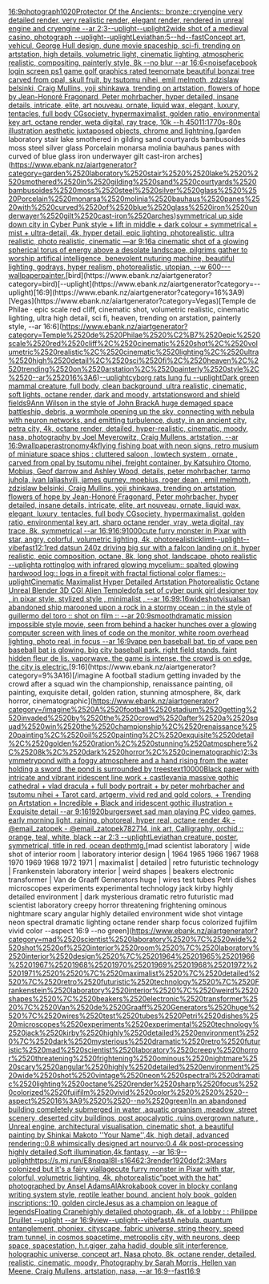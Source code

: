 [16:9](https://www.ebank.nz/aiartgenerator?category=16%3A9)[photograph](https://www.ebank.nz/aiartgenerator?category=photograph)[1020](https://www.ebank.nz/aiartgenerator?category=1020)[Protector Of the Ancients:: bronze::cryengine very detailed render, very realistic render, elegant render, rendered in unreal engine and cryengine --ar 2:3](https://www.ebank.nz/aiartgenerator?category=Protector%2520Of%2520the%2520Ancients%3A%3A%2520bronze%3A%3Acryengine%2520very%2520detailed%2520render%2C%2520very%2520realistic%2520render%2C%2520elegant%2520render%2C%2520rendered%2520in%2520unreal%2520engine%2520and%2520cryengine%2520--ar%25202%3A3)[--uplight](https://www.ebank.nz/aiartgenerator?category=--uplight)[--uplight](https://www.ebank.nz/aiartgenerator?category=--uplight)[2](https://www.ebank.nz/aiartgenerator?category=2)[wide shot of a medieval casino, photograph --uplight](https://www.ebank.nz/aiartgenerator?category=wide%2520shot%2520of%2520a%2520medieval%2520casino%2C%2520photograph%2520--uplight)[--uplight](https://www.ebank.nz/aiartgenerator?category=--uplight)[Leviathan:5](https://www.ebank.nz/aiartgenerator?category=Leviathan%3A5)[--hd](https://www.ebank.nz/aiartgenerator?category=--hd)[--fast](https://www.ebank.nz/aiartgenerator?category=--fast)[Concept art, vehicul, George Hull design, dune movie spaceship, sci-fi,  trending on artstation, high details, volumetric light, cinematic lighting, atmospheric realistic, compositing, painterly style, 8k --no blur --ar 16:6](https://www.ebank.nz/aiartgenerator?category=Concept%2520art%2C%2520vehicul%2C%2520George%2520Hull%2520design%2C%2520dune%2520movie%2520spaceship%2C%2520sci-fi%2C%2520%2520trending%2520on%2520artstation%2C%2520high%2520details%2C%2520volumetric%2520light%2C%2520cinematic%2520lighting%2C%2520atmospheric%2520realistic%2C%2520compositing%2C%2520painterly%2520style%2C%25208k%2520--no%2520blur%2520--ar%252016%3A6)[<noise](https://www.ebank.nz/aiartgenerator?category=%3Cnoise)[facebook login screen ps1 game golf graphics rated teen](https://www.ebank.nz/aiartgenerator?category=facebook%2520login%2520screen%2520ps1%2520game%2520golf%2520graphics%2520rated%2520teen)[ornate beautiful bonzai tree carved from opal, skull fruit, by tsutomu nihei,  emil melmoth, zdzislaw belsinki, Craig Mullins, yoji shinkawa, trending on artstation, flowers of hope by Jean-Honoré Fragonard, Peter mohrbacher, hyper detailed, insane details, intricate, elite, art nouveau, ornate, liquid wax, elegant, luxury, tentacles, full body CGsociety, hypermaximalist, golden ratio, environmental key art, octane render, weta digital, ray trace, 10k  --h 450](https://www.ebank.nz/aiartgenerator?category=ornate%2520beautiful%2520bonzai%2520tree%2520carved%2520from%2520opal%2C%2520skull%2520fruit%2C%2520by%2520tsutomu%2520nihei%2C%2520%2520emil%2520melmoth%2C%2520zdzislaw%2520belsinki%2C%2520Craig%2520Mullins%2C%2520yoji%2520shinkawa%2C%2520trending%2520on%2520artstation%2C%2520flowers%2520of%2520hope%2520by%2520Jean-Honor%C3%A9%2520Fragonard%2C%2520Peter%2520mohrbacher%2C%2520hyper%2520detailed%2C%2520insane%2520details%2C%2520intricate%2C%2520elite%2C%2520art%2520nouveau%2C%2520ornate%2C%2520liquid%2520wax%2C%2520elegant%2C%2520luxury%2C%2520tentacles%2C%2520full%2520body%2520CGsociety%2C%2520hypermaximalist%2C%2520golden%2520ratio%2C%2520environmental%2520key%2520art%2C%2520octane%2520render%2C%2520weta%2520digital%2C%2520ray%2520trace%2C%252010k%2520%2520--h%2520450)[11:17](https://www.ebank.nz/aiartgenerator?category=11%3A17)[70s-80s illustration aesthetic  juxtaposed objects, chrome and lightning.](https://www.ebank.nz/aiartgenerator?category=70s-80s%2520illustration%2520aesthetic%2520%2520juxtaposed%2520objects%2C%2520chrome%2520and%2520lightning.)[garden laboratory stair  lake  smothered in gilding sand courtyards bambusoides moss steel silver glass  Porcelain monarsa molinia bauhaus panes with curved of blue glass iron underwayer gilt cast-iron arches](https://www.ebank.nz/aiartgenerator?category=garden%2520laboratory%2520stair%2520%2520lake%2520%2520smothered%2520in%2520gilding%2520sand%2520courtyards%2520bambusoides%2520moss%2520steel%2520silver%2520glass%2520%2520Porcelain%2520monarsa%2520molinia%2520bauhaus%2520panes%2520with%2520curved%2520of%2520blue%2520glass%2520iron%2520underwayer%2520gilt%2520cast-iron%2520arches)[symmetrical up side down city in Cyber Punk style + lift in middle + dark colour + symmetrical + mist + ultra-detail, 4k, hyper detail, epic lighting, photorealistic, ultra realistic, photo realistic, cinematic —ar 9:16](https://www.ebank.nz/aiartgenerator?category=symmetrical%2520up%2520side%2520down%2520city%2520in%2520Cyber%2520Punk%2520style%2520%2B%2520lift%2520in%2520middle%2520%2B%2520dark%2520colour%2520%2B%2520symmetrical%2520%2B%2520mist%2520%2B%2520ultra-detail%2C%25204k%2C%2520hyper%2520detail%2C%2520epic%2520lighting%2C%2520photorealistic%2C%2520ultra%2520realistic%2C%2520photo%2520realistic%2C%2520cinematic%2520%E2%80%94ar%25209%3A16)[a cinematic shot of a glowing spherical torus of energy above a desolate landscape, pilgrims gather to worship artifical intelligence, benevolent nuturing machine, beautiful lighting, godrays, hyper realism, photorealistic, utopian, --w 600](https://www.ebank.nz/aiartgenerator?category=a%2520cinematic%2520shot%2520of%2520a%2520glowing%2520spherical%2520torus%2520of%2520energy%2520above%2520a%2520desolate%2520landscape%2C%2520pilgrims%2520gather%2520to%2520worship%2520artifical%2520intelligence%2C%2520benevolent%2520nuturing%2520machine%2C%2520beautiful%2520lighting%2C%2520godrays%2C%2520hyper%2520realism%2C%2520photorealistic%2C%2520utopian%2C%2520--w%2520600)[-](https://www.ebank.nz/aiartgenerator?category=-)[--wallpaper](https://www.ebank.nz/aiartgenerator?category=--wallpaper)[painter.](https://www.ebank.nz/aiartgenerator?category=painter.)[bird](https://www.ebank.nz/aiartgenerator?category=bird)[--uplight](https://www.ebank.nz/aiartgenerator?category=--uplight)[16:9](https://www.ebank.nz/aiartgenerator?category=16%3A9)[Vegas](https://www.ebank.nz/aiartgenerator?category=Vegas)[Temple de Philae · epic scale red cliff, cinematic shot, volumetric realistic, cinematic lighting, ultra high detail, sci fi, heaven, trending on arstation, painterly style, --ar 16:6](https://www.ebank.nz/aiartgenerator?category=Temple%2520de%2520Philae%2520%C2%B7%2520epic%2520scale%2520red%2520cliff%2C%2520cinematic%2520shot%2C%2520volumetric%2520realistic%2C%2520cinematic%2520lighting%2C%2520ultra%2520high%2520detail%2C%2520sci%2520fi%2C%2520heaven%2C%2520trending%2520on%2520arstation%2C%2520painterly%2520style%2C%2520--ar%252016%3A6)[--uplight](https://www.ebank.nz/aiartgenerator?category=--uplight)[cyborg rats lung fu --uplight](https://www.ebank.nz/aiartgenerator?category=cyborg%2520rats%2520lung%2520fu%2520--uplight)[Dark green mammal creature, full body, clean background, ultra realistic, cinematic, soft lights, octane render, dark and moody, artstation](https://www.ebank.nz/aiartgenerator?category=Dark%2520green%2520mammal%2520creature%2C%2520full%2520body%2C%2520clean%2520background%2C%2520ultra%2520realistic%2C%2520cinematic%2C%2520soft%2520lights%2C%2520octane%2520render%2C%2520dark%2520and%2520moody%2C%2520artstation)[sword and shield fields](https://www.ebank.nz/aiartgenerator?category=sword%2520and%2520shield%2520fields)[9](https://www.ebank.nz/aiartgenerator?category=9)[Ann Wilson in the style of John Brack](https://www.ebank.nz/aiartgenerator?category=Ann%2520Wilson%2520in%2520the%2520style%2520of%2520John%2520Brack)[A huge demaged space battleship, debris, a wormhole opening up the sky, connecting with nebula with neuron networks, and emitting turbulence, dusty, in an ancient city, petra city, 4k, octane render, detailed, hyper-realistic, cinematic, moody, nasa, photography by Joel Meyerowitz, Craig Mullens, artstation, --ar 16:9](https://www.ebank.nz/aiartgenerator?category=A%2520huge%2520demaged%2520space%2520battleship%2C%2520debris%2C%2520a%2520wormhole%2520opening%2520up%2520the%2520sky%2C%2520connecting%2520with%2520nebula%2520with%2520neuron%2520networks%2C%2520and%2520emitting%2520turbulence%2C%2520dusty%2C%2520in%2520an%2520ancient%2520city%2C%2520petra%2520city%2C%25204k%2C%2520octane%2520render%2C%2520detailed%2C%2520hyper-realistic%2C%2520cinematic%2C%2520moody%2C%2520nasa%2C%2520photography%2520by%2520Joel%2520Meyerowitz%2C%2520Craig%2520Mullens%2C%2520artstation%2C%2520--ar%252016%3A9)[wallpaper](https://www.ebank.nz/aiartgenerator?category=wallpaper)[astronomy](https://www.ebank.nz/aiartgenerator?category=astronomy)[4k](https://www.ebank.nz/aiartgenerator?category=4k)[flying fishing boat with neon signs, retro musium of miniature space ships : cluttered saloon , lowtech system , ornate , carved from opal by tsutomu nihei, freight container, by Katsuhiro Otomo, Mobius, Geof darrow and Ashley Wood, details, peter mohrbacher, tarmo juhola, ivan laliashvili, james gurney, moebius, roger dean , emil melmoth, zdzislaw belsinki, Craig Mullins, yoji shinkawa, trending on artstation, flowers of hope by Jean-Honoré Fragonard, Peter mohrbacher, hyper detailed, insane details, intricate, elite, art nouveau, ornate, liquid wax, elegant, luxury, tentacles, full body CGsociety, hypermaximalist, golden ratio, environmental key art, sharp octane render, vray ,weta digital, ray trace, 8k, symmetrical --ar 16:9](https://www.ebank.nz/aiartgenerator?category=flying%2520fishing%2520boat%2520with%2520neon%2520signs%2C%2520retro%2520musium%2520of%2520miniature%2520space%2520ships%2520%3A%2520cluttered%2520saloon%2520%2C%2520lowtech%2520system%2520%2C%2520ornate%2520%2C%2520carved%2520from%2520opal%2520by%2520tsutomu%2520nihei%2C%2520freight%2520container%2C%2520by%2520Katsuhiro%2520Otomo%2C%2520Mobius%2C%2520Geof%2520darrow%2520and%2520Ashley%2520Wood%2C%2520details%2C%2520peter%2520mohrbacher%2C%2520tarmo%2520juhola%2C%2520ivan%2520laliashvili%2C%2520james%2520gurney%2C%2520moebius%2C%2520roger%2520dean%2520%2C%2520emil%2520melmoth%2C%2520zdzislaw%2520belsinki%2C%2520Craig%2520Mullins%2C%2520yoji%2520shinkawa%2C%2520trending%2520on%2520artstation%2C%2520flowers%2520of%2520hope%2520by%2520Jean-Honor%C3%A9%2520Fragonard%2C%2520Peter%2520mohrbacher%2C%2520hyper%2520detailed%2C%2520insane%2520details%2C%2520intricate%2C%2520elite%2C%2520art%2520nouveau%2C%2520ornate%2C%2520liquid%2520wax%2C%2520elegant%2C%2520luxury%2C%2520tentacles%2C%2520full%2520body%2520CGsociety%2C%2520hypermaximalist%2C%2520golden%2520ratio%2C%2520environmental%2520key%2520art%2C%2520sharp%2520octane%2520render%2C%2520vray%2520%2Cweta%2520digital%2C%2520ray%2520trace%2C%25208k%2C%2520symmetrical%2520--ar%252016%3A9)[16:9](https://www.ebank.nz/aiartgenerator?category=16%3A9)[1000](https://www.ebank.nz/aiartgenerator?category=1000)[cute furry monster in Pixar with star, angry, colorful, volumetric lighting, 4k, photorealistic](https://www.ebank.nz/aiartgenerator?category=cute%2520furry%2520monster%2520in%2520Pixar%2520with%2520star%2C%2520angry%2C%2520colorful%2C%2520volumetric%2520lighting%2C%25204k%2C%2520photorealistic)[klimt](https://www.ebank.nz/aiartgenerator?category=klimt)[--uplight](https://www.ebank.nz/aiartgenerator?category=--uplight)[--vibefast](https://www.ebank.nz/aiartgenerator?category=--vibefast)[1](https://www.ebank.nz/aiartgenerator?category=1)[2:1](https://www.ebank.nz/aiartgenerator?category=2%3A1)[red datsun 240z driving big sur with a falcon landing on it, hyper realistic, epic composition, octane, 8k, long shot, landscape, photo realistic --uplight](https://www.ebank.nz/aiartgenerator?category=red%2520datsun%2520240z%2520driving%2520big%2520sur%2520with%2520a%2520falcon%2520landing%2520on%2520it%2C%2520hyper%2520realistic%2C%2520epic%2520composition%2C%2520octane%2C%25208k%2C%2520long%2520shot%2C%2520landscape%2C%2520photo%2520realistic%2520--uplight)[a rottinglog with infrared glowing mycelium:: spalted glowing hardwood log:: logs in a firepit with fractal fictional color flames::](https://www.ebank.nz/aiartgenerator?category=a%2520rottinglog%2520with%2520infrared%2520glowing%2520mycelium%3A%3A%2520spalted%2520glowing%2520hardwood%2520log%3A%3A%2520logs%2520in%2520a%2520firepit%2520with%2520fractal%2520fictional%2520color%2520flames%3A%3A)[-](https://www.ebank.nz/aiartgenerator?category=-)[uplight](https://www.ebank.nz/aiartgenerator?category=uplight)[Cinematic Maximalist Hyper Detailed Artstation Photorealistic Octane Unreal Blender 3D CGI Alien Temple](https://www.ebank.nz/aiartgenerator?category=Cinematic%2520Maximalist%2520Hyper%2520Detailed%2520Artstation%2520Photorealistic%2520Octane%2520Unreal%2520Blender%25203D%2520CGI%2520Alien%2520Temple)[dof](https://www.ebank.nz/aiartgenerator?category=dof)[a set of cyber punk  girl designer toy , in pixar style, stylized style , minimalist , --ar 16:9](https://www.ebank.nz/aiartgenerator?category=a%2520set%2520of%2520cyber%2520punk%2520%2520girl%2520designer%2520toy%2520%2C%2520in%2520pixar%2520style%2C%2520stylized%2520style%2520%2C%2520minimalist%2520%2C%2520--ar%252016%3A9)[9:16](https://www.ebank.nz/aiartgenerator?category=9%3A16)[wideshot](https://www.ebank.nz/aiartgenerator?category=wideshot)[visuals](https://www.ebank.nz/aiartgenerator?category=visuals)[an abandoned ship marooned upon a rock in a stormy ocean :: in the style of guillermo del toro :: shot on film :: --ar 20:9](https://www.ebank.nz/aiartgenerator?category=an%2520abandoned%2520ship%2520marooned%2520upon%2520a%2520rock%2520in%2520a%2520stormy%2520ocean%2520%3A%3A%2520in%2520the%2520style%2520of%2520guillermo%2520del%2520toro%2520%3A%3A%2520shot%2520on%2520film%2520%3A%3A%2520--ar%252020%3A9)[smooth](https://www.ebank.nz/aiartgenerator?category=smooth)[dramatic mission impossible style movie, seen from behind a hacker hunches over a glowing computer screen with lines of code on the monitor, white room overhead lighting, photo real, in focus --ar 16:9](https://www.ebank.nz/aiartgenerator?category=dramatic%2520mission%2520impossible%2520style%2520movie%2C%2520seen%2520from%2520behind%2520a%2520hacker%2520hunches%2520over%2520a%2520glowing%2520computer%2520screen%2520with%2520lines%2520of%2520code%2520on%2520the%2520monitor%2C%2520white%2520room%2520overhead%2520lighting%2C%2520photo%2520real%2C%2520in%2520focus%2520--ar%252016%3A9)[vape pen baseball bat. tip of vape pen baseball bat is glowing. big city baseball park. right field stands. faint hidden fleur de lis. vaporwave. the game is intense. the crowd is on edge. the city is electric.](https://www.ebank.nz/aiartgenerator?category=vape%2520pen%2520baseball%2520bat.%2520tip%2520of%2520vape%2520pen%2520baseball%2520bat%2520is%2520glowing.%2520big%2520city%2520baseball%2520park.%2520right%2520field%2520stands.%2520faint%2520hidden%2520fleur%2520de%2520lis.%2520vaporwave.%2520the%2520game%2520is%2520intense.%2520the%2520crowd%2520is%2520on%2520edge.%2520the%2520city%2520is%2520electric.)[9:16](https://www.ebank.nz/aiartgenerator?category=9%3A16)[/imagine A football stadium getting invaded by the crowd after a squad win the championship, renaissance painting, oil painting, exquisite detail, golden ration, stunning atmosphere, 8k, dark horror, cinematographic](https://www.ebank.nz/aiartgenerator?category=/imagine%2520A%2520football%2520stadium%2520getting%2520invaded%2520by%2520the%2520crowd%2520after%2520a%2520squad%2520win%2520the%2520championship%2C%2520renaissance%2520painting%2C%2520oil%2520painting%2C%2520exquisite%2520detail%2C%2520golden%2520ration%2C%2520stunning%2520atmosphere%2C%25208k%2C%2520dark%2520horror%2C%2520cinematographic)[2:3](https://www.ebank.nz/aiartgenerator?category=2%3A3)[symmetry](https://www.ebank.nz/aiartgenerator?category=symmetry)[pond with a foggy atmosphere and a hand rising from the water holding a sword, the pond is surrounded by trees](https://www.ebank.nz/aiartgenerator?category=pond%2520with%2520a%2520foggy%2520atmosphere%2520and%2520a%2520hand%2520rising%2520from%2520the%2520water%2520holding%2520a%2520sword%2C%2520the%2520pond%2520is%2520surrounded%2520by%2520trees)[text](https://www.ebank.nz/aiartgenerator?category=text)[10000](https://www.ebank.nz/aiartgenerator?category=10000)[Black paper with intricate and vibrant iridescent line work + castlevania massive gothic cathedral + vlad dracula + full body portrait + by peter mohrbacher and tsutomu nihei + Tarot card, artgerm, vivid red and gold colors, + Trending on Artstation + Incredible + Black and iridescent gothic illustration + Exquisite detail --ar 9:16](https://www.ebank.nz/aiartgenerator?category=Black%2520paper%2520with%2520intricate%2520and%2520vibrant%2520iridescent%2520line%2520work%2520%2B%2520castlevania%2520massive%2520gothic%2520cathedral%2520%2B%2520vlad%2520dracula%2520%2B%2520full%2520body%2520portrait%2520%2B%2520by%2520peter%2520mohrbacher%2520and%2520tsutomu%2520nihei%2520%2B%2520Tarot%2520card%2C%2520artgerm%2C%2520vivid%2520red%2520and%2520gold%2520colors%2C%2520%2B%2520Trending%2520on%2520Artstation%2520%2B%2520Incredible%2520%2B%2520Black%2520and%2520iridescent%2520gothic%2520illustration%2520%2B%2520Exquisite%2520detail%2520--ar%25209%3A16)[1920](https://www.ebank.nz/aiartgenerator?category=1920)[burgers](https://www.ebank.nz/aiartgenerator?category=burgers)[wet sad man playing PC video games, early morning light, raining, photoreal, hyper real, octane render 4k - @email_zatopek - @email_zatopek](https://www.ebank.nz/aiartgenerator?category=wet%2520sad%2520man%2520playing%2520PC%2520video%2520games%2C%2520early%2520morning%2520light%2C%2520raining%2C%2520photoreal%2C%2520hyper%2520real%2C%2520octane%2520render%25204k%2520-%2520%40email_zatopek%2520-%2520%40email_zatopek)[782714, ink art, Calligraphy, orchid :: orange, teal, white, black --ar 2:3 --uplight](https://www.ebank.nz/aiartgenerator?category=782714%2C%2520ink%2520art%2C%2520Calligraphy%2C%2520orchid%2520%3A%3A%2520orange%2C%2520teal%2C%2520white%2C%2520black%2520--ar%25202%3A3%2520--uplight)[Leviathan creature, poster, symmetrical, title in red, ocean depth](https://www.ebank.nz/aiartgenerator?category=Leviathan%2520creature%2C%2520poster%2C%2520symmetrical%2C%2520title%2520in%2520red%2C%2520ocean%2520depth)[mtg.](https://www.ebank.nz/aiartgenerator?category=mtg.)[mad scientist laboratory | wide shot of interior room | laboratory interior design | 1964 1965 1966 1967 1968 1970 1969 1968 1972 1971  | maximalist | detailed | retro futuristic technology | Frankenstein laboratory interior | weird shapes | beakers electronic transformer | Van de Graaff Generators huge | wires test tubes Petri dishes microscopes experiments experimental technology jack kirby highly detailed environment | dark mysterious dramatic retro futuristic mad scientist laboratory creepy horror threatening frightening ominous nightmare scary angular highly detailed environment wide shot vintage neon spectral dramatic lighting octane render sharp focus colorized fujifilm vivid color   --aspect 16:9  --no green](https://www.ebank.nz/aiartgenerator?category=mad%2520scientist%2520laboratory%2520%7C%2520wide%2520shot%2520of%2520interior%2520room%2520%7C%2520laboratory%2520interior%2520design%2520%7C%25201964%25201965%25201966%25201967%25201968%25201970%25201969%25201968%25201972%25201971%2520%2520%7C%2520maximalist%2520%7C%2520detailed%2520%7C%2520retro%2520futuristic%2520technology%2520%7C%2520Frankenstein%2520laboratory%2520interior%2520%7C%2520weird%2520shapes%2520%7C%2520beakers%2520electronic%2520transformer%2520%7C%2520Van%2520de%2520Graaff%2520Generators%2520huge%2520%7C%2520wires%2520test%2520tubes%2520Petri%2520dishes%2520microscopes%2520experiments%2520experimental%2520technology%2520jack%2520kirby%2520highly%2520detailed%2520environment%2520%7C%2520dark%2520mysterious%2520dramatic%2520retro%2520futuristic%2520mad%2520scientist%2520laboratory%2520creepy%2520horror%2520threatening%2520frightening%2520ominous%2520nightmare%2520scary%2520angular%2520highly%2520detailed%2520environment%2520wide%2520shot%2520vintage%2520neon%2520spectral%2520dramatic%2520lighting%2520octane%2520render%2520sharp%2520focus%2520colorized%2520fujifilm%2520vivid%2520color%2520%2520%2520--aspect%252016%3A9%2520%2520--no%2520green)[In an abandoned building completely submerged in water ,aquatic organism ,meadow ,street scenery ,deserted city buildings, post apocalyptic ,ruins,overgrown nature , Unreal engine, architectural visualisation, cinematic shot, a beautiful painting by Shinkai Makoto ''Your Name'',4k, high detail, advanced rendering::0.8 whimsically designed art nourvo:0.4 4k post-processing highly detailed,Soft illumination,4k,fantasy, --ar 16:9](https://www.ebank.nz/aiartgenerator?category=In%2520an%2520abandoned%2520building%2520completely%2520submerged%2520in%2520water%2520%2Caquatic%2520organism%2520%2Cmeadow%2520%2Cstreet%2520scenery%2520%2Cdeserted%2520city%2520buildings%2C%2520post%2520apocalyptic%2520%2Cruins%2Covergrown%2520nature%2520%2C%2520Unreal%2520engine%2C%2520architectural%2520visualisation%2C%2520cinematic%2520shot%2C%2520a%2520beautiful%2520painting%2520by%2520Shinkai%2520Makoto%2520%27%27Your%2520Name%27%27%2C4k%2C%2520high%2520detail%2C%2520advanced%2520rendering%3A%3A0.8%2520whimsically%2520designed%2520art%2520nourvo%3A0.4%25204k%2520post-processing%2520highly%2520detailed%2CSoft%2520illumination%2C4k%2Cfantasy%2C%2520--ar%252016%3A9)[--uplight](https://www.ebank.nz/aiartgenerator?category=--uplight)[<https://s.mj.run/E8nqqaI8I-s>](https://www.ebank.nz/aiartgenerator?category=%3Chttps%3A//s.mj.run/E8nqqaI8I-s%3E)[1646](https://www.ebank.nz/aiartgenerator?category=1646)[2:3](https://www.ebank.nz/aiartgenerator?category=2%3A3)[render](https://www.ebank.nz/aiartgenerator?category=render)[1920](https://www.ebank.nz/aiartgenerator?category=1920)[dof](https://www.ebank.nz/aiartgenerator?category=dof)[2:3](https://www.ebank.nz/aiartgenerator?category=2%3A3)[Mars colonized but it's a fairy viallage](https://www.ebank.nz/aiartgenerator?category=Mars%2520colonized%2520but%2520it%27s%2520a%2520fairy%2520viallage)[cute furry monster in Pixar with star, colorful, volumetric lighting, 4k, photorealistic](https://www.ebank.nz/aiartgenerator?category=cute%2520furry%2520monster%2520in%2520Pixar%2520with%2520star%2C%2520colorful%2C%2520volumetric%2520lighting%2C%25204k%2C%2520photorealistic)[”poet with the hat” photographed by Ansel Adams](https://www.ebank.nz/aiartgenerator?category=%E2%80%9Dpoet%2520with%2520the%2520hat%E2%80%9D%2520photographed%2520by%2520Ansel%2520Adams)[AlAkroka](https://www.ebank.nz/aiartgenerator?category=AlAkroka)[book cover in blocky conlang writing system style, reptile leather bound, ancient holy book, golden inscriptions::10, golden circle](https://www.ebank.nz/aiartgenerator?category=book%2520cover%2520in%2520blocky%2520conlang%2520writing%2520system%2520style%2C%2520reptile%2520leather%2520bound%2C%2520ancient%2520holy%2520book%2C%2520golden%2520inscriptions%3A%3A10%2C%2520golden%2520circle)[Jesus as a champion on league of legends](https://www.ebank.nz/aiartgenerator?category=Jesus%2520as%2520a%2520champion%2520on%2520league%2520of%2520legends)[Floating Crane](https://www.ebank.nz/aiartgenerator?category=Floating%2520Crane)[highly detailed photograph, 4k, of a lobby : : Philippe Druillet --uplight --ar 16:9](https://www.ebank.nz/aiartgenerator?category=highly%2520detailed%2520photograph%2C%25204k%2C%2520of%2520a%2520lobby%2520%3A%2520%3A%2520Philippe%2520Druillet%2520--uplight%2520--ar%252016%3A9)[view](https://www.ebank.nz/aiartgenerator?category=view)[--uplight](https://www.ebank.nz/aiartgenerator?category=--uplight)[--vibefast](https://www.ebank.nz/aiartgenerator?category=--vibefast)[A nebula, quantum entanglement, phoniex, cityscape, fabric universe, string theory, speed tram tunnel, in cosmos spacetime, metropolis city, with neurons, deep space, spacestation, h.r.giger, zaha hadid, double slit interference, holographic universe, concept art, Nasa photo, 8k, octane render, detailed, realistic, cinematic, moody, Photography by Sarah Morris, Hellen van Meene, Craig Mullens, artstation, nasa, --ar 16:9](https://www.ebank.nz/aiartgenerator?category=A%2520nebula%2C%2520quantum%2520entanglement%2C%2520phoniex%2C%2520cityscape%2C%2520fabric%2520universe%2C%2520string%2520theory%2C%2520speed%2520tram%2520tunnel%2C%2520in%2520cosmos%2520spacetime%2C%2520metropolis%2520city%2C%2520with%2520neurons%2C%2520deep%2520space%2C%2520spacestation%2C%2520h.r.giger%2C%2520zaha%2520hadid%2C%2520double%2520slit%2520interference%2C%2520holographic%2520universe%2C%2520concept%2520art%2C%2520Nasa%2520photo%2C%25208k%2C%2520octane%2520render%2C%2520detailed%2C%2520realistic%2C%2520cinematic%2C%2520moody%2C%2520Photography%2520by%2520Sarah%2520Morris%2C%2520Hellen%2520van%2520Meene%2C%2520Craig%2520Mullens%2C%2520artstation%2C%2520nasa%2C%2520--ar%252016%3A9)[--fast](https://www.ebank.nz/aiartgenerator?category=--fast)[16:9](https://www.ebank.nz/aiartgenerator?category=16%3A9)